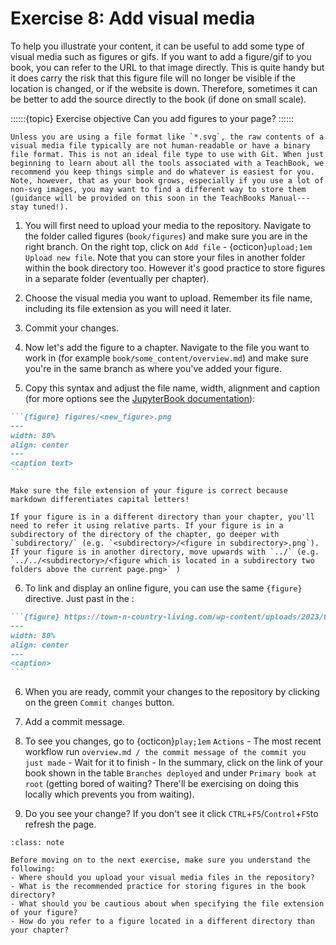# Exercise 8: Add visual media

To help you illustrate your content, it can be useful to add some type of visual media such as figures or gifs. If you want to add a figure/gif to you book, you can refer to the URL to that image directly. This is quite handy but it does carry the risk that this figure file will no longer be visible if the location is changed, or if the website is down. Therefore, sometimes it can be better to add the source directly to the book (if done on small scale).

::::::{topic} Exercise objective
Can you add figures to your page?
::::::

```{note}
Unless you are using a file format like `*.svg`, the raw contents of a visual media file typically are not human-readable or have a binary file format. This is not an ideal file type to use with Git. When just beginning to learn about all the tools associated with a TeachBook, we recommend you keep things simple and do whatever is easiest for you. Note, however, that as your book grows, especially if you use a lot of non-svg images, you may want to find a different way to store them (guidance will be provided on this soon in the TeachBooks Manual---stay tuned!).
```


1. You will first need to upload your media to the repository. Navigate to the folder called figures (`book/figures`) and make sure you are in the right branch. On the right top, click on `Add file` -  {octicon}`upload;1em` `Upload new file`. Note that you can store your files in another folder within the book directory too. However it's good practice to store figures in a separate folder (eventually per chapter).

2. Choose the visual media you want to upload. Remember its file name, including its file extension as you will need it later.

3. Commit your changes.

4. Now let's add the figure to a chapter. Navigate to the file you want to work in (for example `book/some_content/overview.md`) and make sure you're in the same branch as where you've added your figure.

5. Copy this syntax and adjust the file name, width, alignment and caption (for more options see the [JupyterBook documentation](https://jupyterbook.org/en/stable/content/figures.html#figure-parameters)):

````md
```{figure} figures/<new_figure>.png
---
width: 80%
align: center
---
<caption text>
```
````

```{Warning}
Make sure the file extension of your figure is correct because markdown differentiates capital letters!
```

```{tip}
If your figure is in a different directory than your chapter, you'll need to refer it using relative parts. If your figure is in a subdirectory of the directory of the chapter, go deeper with `subdirectory/` (e.g. `<subdirectory>/<figure in subdirectory>.png`). If your figure is in another directory, move upwards with `../` (e.g. `../../<subdirectory>/<figure which is located in a subdirectory two folders above the current page.png>` )
```

6. To link and display an online figure, you can use the same `{figure}` directive. Just past in the :

````md
```{figure} https://town-n-country-living.com/wp-content/uploads/2023/06/craftsman-exterior.jpg
---
width: 80%
align: center
---
<caption>
```
````

6. When you are ready, commit your changes to the repository by clicking on the green `Commit changes` button.

7. Add a commit message.

8. To see you changes, go to {octicon}`play;1em` `Actions` - The most recent workflow run `overview.md / the commit message of the commit you just made` - Wait for it to finish - In the summary, click on the link of your book shown in the table `Branches deployed` and under `Primary book at root` (getting bored of waiting? There'll be exercising on doing this locally which prevents you from waiting).

9. Do you see your change? If you don't see it click `CTRL`+`F5`/`Control`+`F5`to refresh the page.

```{admonition} Check your understanding
:class: note

Before moving on to the next exercise, make sure you understand the following:
- Where should you upload your visual media files in the repository?
- What is the recommended practice for storing figures in the book directory?
- What should you be cautious about when specifying the file extension of your figure?
- How do you refer to a figure located in a different directory than your chapter?

```